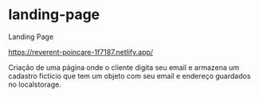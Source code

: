 # landing-page

Landing Page 

https://reverent-poincare-1f7187.netlify.app/

Criação de uma página onde o cliente digita seu email e armazena um cadastro fictício que tem um objeto com seu email e endereço guardados no localstorage.
